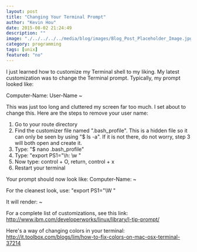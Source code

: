 ```yaml
---
layout: post
title: "Changing Your Terminal Prompt"
author: "Kevin Hou"
date: 2015-08-02 21:24:49
description: ""
image: "./../../../../media/blog/images/Blog_Post_Placeholder_Image.jpg"
category: programming
tags: [unix]
featured: "no"
---
```

I just learned how to customize my Terminal shell to my liking. My latest customization was to change the Terminal prompt. Typically, my prompt looked like:
 
Computer-Name: User-Name ~
 
This was just too long and cluttered my screen far too much. I set about to change this. Here are the steps to remove your user name:
 
1. Go to your route directory
2. Find the customizer file named ".bash_profile". This is a hidden file so it can only be seen by using "$ ls -a". If it is not there, do not worry, step 3 will both open and create it.
3. Type: "$ nano .bash_profile"
4. Type: "export PS1="\h: \w "
5. Now type: control + O, return, control + x
6. Restart your terminal
 
Your prompt should now look like:
Computer-Name: ~
 
For the cleanest look, use:
"export PS1="\W "
 
It will render:
~ 
 
 
For a complete list of customizations, see this link:
http://www.ibm.com/developerworks/linux/library/l-tip-prompt/
 
Here's a way of changing colors in your terminal:
http://it.toolbox.com/blogs/lim/how-to-fix-colors-on-mac-osx-terminal-37214